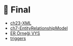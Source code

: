 # 📅 Final

<!--YPackage.YGitbookIntegration-tarafından-otomatik-oluşturulmuştur-->

- [ch23-XML](ch23-XML.pdf)
- [ch7-EntityRelationshipModel](ch7-EntityRelationshipModel.pdf)
- [ER Örneği VYS](ER%20%C3%96rne%C4%9Fi%20VYS.pdf)
- [triggers](triggers.pdf)

<!--YPackage.YGitbookIntegration-tarafından-otomatik-oluşturulmuştur-->
